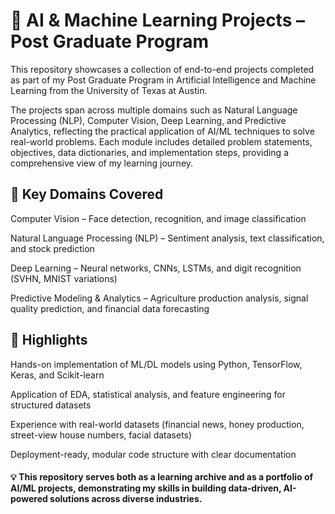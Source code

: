 # 📌 AI & Machine Learning Projects – Post Graduate Program
This repository showcases a collection of end-to-end projects completed as part of my Post Graduate Program in Artificial Intelligence and Machine Learning from the University of Texas at Austin.

The projects span across multiple domains such as Natural Language Processing (NLP), Computer Vision, Deep Learning, and Predictive Analytics, reflecting the practical application of AI/ML techniques to solve real-world problems. Each module includes detailed problem statements, objectives, data dictionaries, and implementation steps, providing a comprehensive view of my learning journey.

## 🔹 Key Domains Covered
Computer Vision – Face detection, recognition, and image classification

Natural Language Processing (NLP) – Sentiment analysis, text classification, and stock prediction

Deep Learning – Neural networks, CNNs, LSTMs, and digit recognition (SVHN, MNIST variations)

Predictive Modeling & Analytics – Agriculture production analysis, signal quality prediction, and financial data forecasting

## 🎯 Highlights
Hands-on implementation of ML/DL models using Python, TensorFlow, Keras, and Scikit-learn

Application of EDA, statistical analysis, and feature engineering for structured datasets

Experience with real-world datasets (financial news, honey production, street-view house numbers, facial datasets)

Deployment-ready, modular code structure with clear documentation

#### 💡 This repository serves both as a learning archive and as a portfolio of AI/ML projects, demonstrating my skills in building data-driven, AI-powered solutions across diverse industries.
